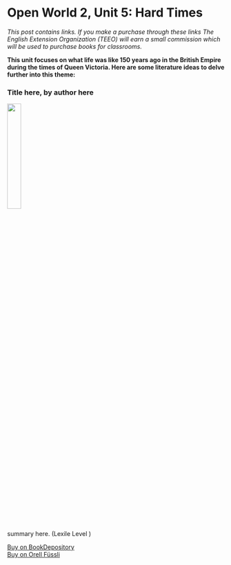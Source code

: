 
# Open World 2, Unit 5: Hard Times
*This post contains links. If you make a purchase through these links The English Extension Organization (TEEO) will earn a small commission which will be used to purchase books for classrooms.*

**This unit focuses on what life was like 150 years ago in the British Empire during the times of Queen Victoria.  Here are some literature ideas to delve further into this theme:** 

### Title here, by author here

<img src="imgurlinkhere.png" width="25%" />

summary here.  (Lexile Level     )

<a href="bookdepository link here" rel="nofollow"> Buy on BookDepository</a>  
<a href="orell fussli link here" rel="nofollow">Buy on Orell Füssli</a> 
<!--stackedit_data:
eyJoaXN0b3J5IjpbMTM1MzYzODIxLC0xMzc5NjcyNzg5LDE5Mj
Q4MjcyNzQsLTg1NTkwNzIzLC0xMTY4NDA1NDI5XX0=
-->